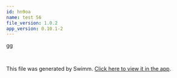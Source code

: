 ```yaml
---
id: hn9oa
name: test 56
file_version: 1.0.2
app_version: 0.10.1-2
---
```


gg

<br/>

This file was generated by Swimm. [Click here to view it in the app](https://swimm-web-app.web.app/repos/Z2l0aHViJTNBJTNBc3ItZXh0ZW5zaW9uJTNBJTNBZG91ZWs=/docs/hn9oa).
